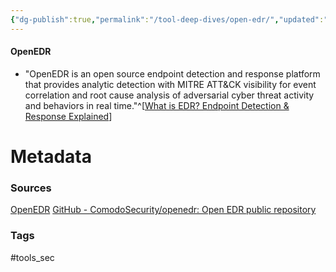 ```yaml
---
{"dg-publish":true,"permalink":"/tool-deep-dives/open-edr/","updated":"2024-03-13T16:13:56.000-07:00"}
---
```


#### OpenEDR
- "OpenEDR is an open source endpoint detection and response platform that provides analytic detection with MITRE ATT&CK visibility for event correlation and root cause analysis of adversarial cyber threat activity and behaviors in real time."^[[What is EDR? Endpoint Detection & Response Explained](https://www.openedr.com/)]






# Metadata

### Sources
[OpenEDR](https://www.openedr.com/)
[GitHub - ComodoSecurity/openedr: Open EDR public repository](https://github.com/ComodoSecurity/openedr)
### Tags
#tools_sec 